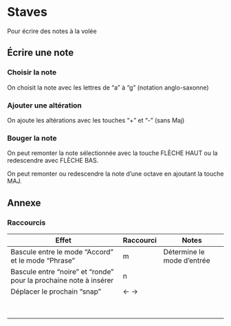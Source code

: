 # Staves

Pour écrire des notes à la volée

## Écrire une note

### Choisir la note

On choisit la note avec les lettres de “a” à “g” (notation anglo-saxonne)

### Ajouter une altération

On ajoute les altérations avec les touches “+” et “-” (sans Maj)

### Bouger la note

On peut remonter la note sélectionnée avec la touche FLÈCHE HAUT ou la redescendre avec FLÈCHE BAS.

On peut remonter ou redescendre la note d’une octave en ajoutant la touche MAJ.

## Annexe

### Raccourcis

| Effet                                                        | Raccourci | Notes                      |
| ------------------------------------------------------------ | --------- | -------------------------- |
| Bascule entre le mode “Accord” et le mode “Phrase”           | m         | Détermine le mode d’entrée |
| Bascule entre “noire” et “ronde” pour la prochaine note à insérer | n         |                            |
| Déplacer le prochain “snap”                                  | ← →       |                            |
|                                                              |           |                            |
|                                                              |           |                            |
|                                                              |           |                            |
|                                                              |           |                            |
|                                                              |           |                            |
|                                                              |           |                            |
|                                                              |           |                            |
|                                                              |           |                            |

